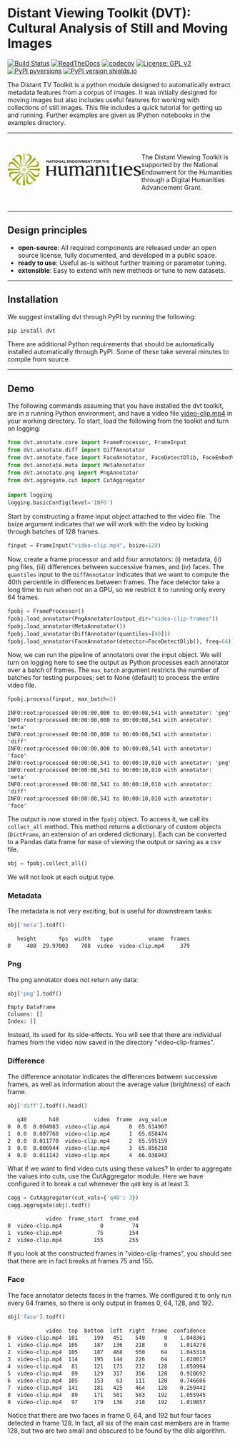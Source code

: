 # Distant Viewing Toolkit (DVT): Cultural Analysis of Still and Moving Images

[![Build Status](https://travis-ci.org/distant-viewing/dvt.svg?branch=master)](https://travis-ci.org/distant-viewing/dvt)  [![ReadTheDocs](https://readthedocs.org/projects/dvt/badge/?version=latest)](https://readthedocs.org/projects/dvt/badge/?version=latest) [![codecov](https://codecov.io/gh/distant-viewing/dvt/branch/master/graph/badge.svg)](https://codecov.io/gh/distant-viewing/dvt)  [![License: GPL v2](https://img.shields.io/badge/License-GPL%20v2-blue.svg)](https://www.gnu.org/licenses/old-licenses/gpl-2.0.en.html) [![PyPI pyversions](https://img.shields.io/pypi/pyversions/dvt.svg)](https://pypi.python.org/pypi/dvt/) [![PyPI version shields.io](https://img.shields.io/pypi/v/dvt.svg)](https://pypi.python.org/pypi/dvt/)

The Distant TV Toolkit is a python module designed to automatically extract
metadata features from a corpus of images. It was initially designed for moving
images but also includes useful features for working with collections of still
images. This file includes a quick tutorial for getting up and running. Further
examples are given as IPython notebooks in the examples directory.

------------------

<br>

<a href="https://www.neh.gov/" title="National Endowment for the Humanities"><img align="left" src="images/neh_logo_horizlarge.jpg" alt="NEH" class="rpad" width="300px"></a> The Distant Viewing Toolkit is supported by the National Endowment for the Humanities through a Digital Humanities Advancement Grant.

<br>

------------------

## Design principles

- **open-source**: All required components are released under
an open source license, fully documented, and developed in a public space.
- **ready to use**: Useful as-is without further training or
parameter tuning.
- **extensible**: Easy to extend with new methods or tune to new datasets.

------------------


## Installation

We suggest installing dvt through PyPI by running the following:

```sh
pip install dvt
```

There are additional Python requirements that should be automatically installed
automatically through PyPI. Some of these take several minutes to compile from
source.

------------------

## Demo

The following commands assuming that you have installed the dvt toolkit, are
in a running Python environment, and have a video file [video-clip.mp4](https://github.com/distant-viewing/dvt/raw/master/tests/test-data/video-clip.mp4)
in your working directory. To start, load the following from the toolkit and
turn on logging:

```python
from dvt.annotate.core import FrameProcessor, FrameInput
from dvt.annotate.diff import DiffAnnotator
from dvt.annotate.face import FaceAnnotator, FaceDetectDlib, FaceEmbedVgg2
from dvt.annotate.meta import MetaAnnotator
from dvt.annotate.png import PngAnnotator
from dvt.aggregate.cut import CutAggregator

import logging
logging.basicConfig(level='INFO')
```

Start by constructing a frame input object attached to the video file. The
bsize argument indicates that we will work with the video by looking through
batches of 128 frames.

```python
finput = FrameInput("video-clip.mp4", bsize=128)
```

Now, create a frame processor and add four annotators: (i) metadata, (ii) png
files, (iii) differences between successive frames, and (iv) faces. The
`quantiles` input to the `DiffAnnotator` indicates that we want to compute the
40th percentile in differences between frames. The face detector take a long time
to run when not on a GPU, so we restrict it to running only every 64 frames. 

```python
fpobj = FrameProcessor()
fpobj.load_annotator(PngAnnotator(output_dir="video-clip-frames"))
fpobj.load_annotator(MetaAnnotator())
fpobj.load_annotator(DiffAnnotator(quantiles=[40]))
fpobj.load_annotator(FaceAnnotator(detector=FaceDetectDlib(), freq=64))
```

Now, we can run the pipeline of annotators over the input object. We will turn
on logging here to see the output as Python processes each annotator over a
batch of frames. The `max_batch` argument restricts the number of batches for
testing purposes; set to None (default) to process the entire video file.

```python
fpobj.process(finput, max_batch=2)
```
```
INFO:root:processed 00:00:00,000 to 00:00:08,541 with annotator: 'png'
INFO:root:processed 00:00:00,000 to 00:00:08,541 with annotator: 'meta'
INFO:root:processed 00:00:00,000 to 00:00:08,541 with annotator: 'diff'
INFO:root:processed 00:00:00,000 to 00:00:08,541 with annotator: 'face'
INFO:root:processed 00:00:08,541 to 00:00:10,010 with annotator: 'png'
INFO:root:processed 00:00:08,541 to 00:00:10,010 with annotator: 'meta'
INFO:root:processed 00:00:08,541 to 00:00:10,010 with annotator: 'diff'
INFO:root:processed 00:00:08,541 to 00:00:10,010 with annotator: 'face'
```

The output is now stored in the `fpobj` object. To access it, we call its
`collect_all` method. This method returns a dictionary of custom objects
(`DictFrame`, an extension of an ordered dictionary). Each can be converted 
to a Pandas data frame for ease of viewing the output or saving as a csv
file.

```python
obj = fpobj.collect_all()
```

We will not look at each output type.

### Metadata

The metadata is not very exciting, but is useful for downstream tasks:

```python
obj['meta'].todf()
```
```
   height       fps  width   type           vname  frames
0     480  29.97003    708  video  video-clip.mp4     379
```

### Png

The png annotator does not return any data:

```python
obj['png'].todf()
```
```
Empty DataFrame
Columns: []
Index: []
```

Instead, its used for its side-effects. You will see that there are individual
frames from the video now saved in the directory "video-clip-frames".

### Difference
 
The difference annotator indicates the differences between successive frames,
as well as information about the average value (brightness) of each frame.

```python
obj['diff'].todf().head()
```
```
   q40       h40           video  frame  avg_value
0  0.0  0.004983  video-clip.mp4      0  65.614907
1  0.0  0.007768  video-clip.mp4      1  65.658474
2  0.0  0.011770  video-clip.mp4      2  65.595159
3  0.0  0.006944  video-clip.mp4      3  65.856210
4  0.0  0.011142  video-clip.mp4      4  66.038943
```

What if we want to find video cuts using these values? In order to
aggregate the values into cuts, use the CutAggregator module. Here
we have configured it to break a cut whenever the `q40` key is at
least 3.

```python
cagg = CutAggregator(cut_vals={'q40': 3})
cagg.aggregate(obj).todf()
```
```
            video  frame_start  frame_end
0  video-clip.mp4            0         74
1  video-clip.mp4           75        154
2  video-clip.mp4          155        255
```

If you look at the constructed frames in "video-clip-frames", you
should see that there are in fact breaks at frames 75 and 155.

### Face

The face annotator detects faces in the frames. We configured it to
only run every 64 frames, so there is only output in frames 0, 64,
128, and 192.

```python
obj['face'].todf()
```
```
            video  top  bottom  left  right  frame  confidence
0  video-clip.mp4  101     199   451    549      0    1.048361
1  video-clip.mp4  105     187   136    218      0    1.014278
2  video-clip.mp4  105     187   468    550     64    1.045316
3  video-clip.mp4  114     195   144    226     64    1.020017
4  video-clip.mp4   81     121   173    212    128    1.050994
5  video-clip.mp4   89     129   317    356    128    0.910692
6  video-clip.mp4  105     153    63    111    128    0.746686
7  video-clip.mp4  141     181   425    464    128    0.259442
8  video-clip.mp4   89     171   501    583    192    1.055945
9  video-clip.mp4   97     179   136    218    192    1.019857
```

Notice that there are two faces in frame 0, 64, and 192 but four faces
detected in frame 128. In fact, all six of the main cast members are in
frame 128, but two are two small and obscured to be found by the dlib
algorithm.
